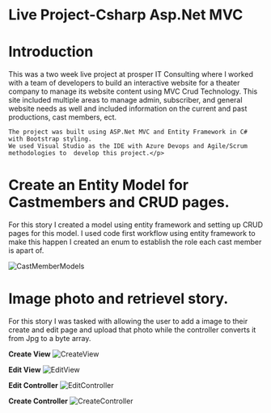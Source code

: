 # Live Project-Csharp Asp.Net MVC

<h1>Introduction</h1>
  <p>This was a two week live project at prosper IT Consulting where I worked with a team of developers to build an interactive
    website for a theater company to manage its website content using MVC Crud Technology. This site included multiple areas to manage
    admin, subscriber, and general website needs as well and included information on the current and past productions, cast members, ect.
    
    The project was built using ASP.Net MVC and Entity Framework in C# with Bootstrap styling. 
    We used Visual Studio as the IDE with Azure Devops and Agile/Scrum methodologies to  develop this project.</p>
  
  
  
  
  <h1>Create an Entity Model for Castmembers and CRUD pages.</h1>
  
  For this story I created a model using entity framework and setting up CRUD pages for this model. I used code first workflow using entity framework to make this happen
  I created an enum to establish the role each cast member is apart of. 
  
  ![CastMemberModels](https://user-images.githubusercontent.com/67170488/128782738-d57ad217-1f6e-4b36-a763-db8e9068ed1f.jpg)


  <h1>Image photo and retrievel story.</h1>
  
  For this story I was tasked with allowing the user to add a image to their create and edit page and upload that photo while the controller converts it from Jpg to a byte array. 
 
   <b>Create View</b>
  ![CreateView](https://user-images.githubusercontent.com/67170488/128783766-066c5abd-3337-4c01-b5fd-37adde7fbcfd.jpg)

 
  <b>Edit View</b>
  ![EditView](https://user-images.githubusercontent.com/67170488/128783290-eae9d6bc-0462-4394-b220-0a874febe165.jpg)

  <b>Edit Controller</b>
  ![EditController](https://user-images.githubusercontent.com/67170488/128783317-73a68c23-db5d-4bfa-8915-4812304134a3.jpg)
  
  <b>Create Controller</b>
  ![CreateController](https://user-images.githubusercontent.com/67170488/128783354-2b11ffca-4300-49c7-900d-4a3735248835.jpg)

